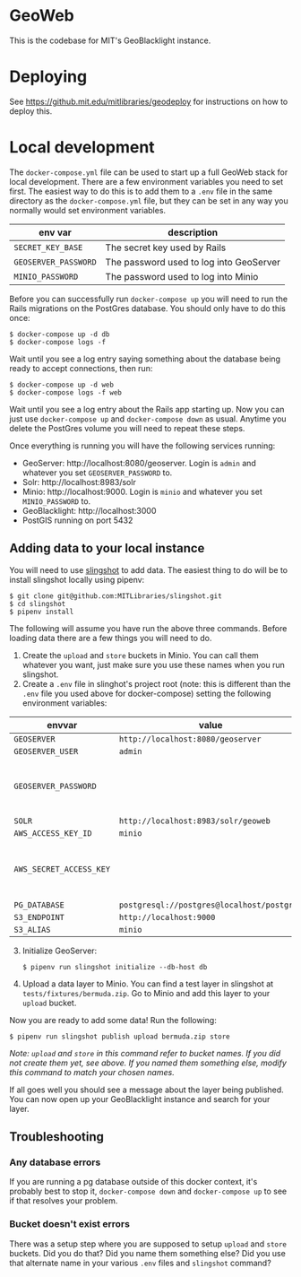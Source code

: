 # GeoWeb

This is the codebase for MIT's GeoBlacklight instance.

# Deploying

See https://github.mit.edu/mitlibraries/geodeploy for instructions on how to deploy this.

# Local development

The `docker-compose.yml` file can be used to start up a full GeoWeb stack for local development. There are a few environment variables you need to set first. The easiest way to do this is to add them to a `.env` file in the same directory as the `docker-compose.yml` file, but they can be set in any way you normally would set environment variables.

env var | description
--- | ---
`SECRET_KEY_BASE` | The secret key used by Rails
`GEOSERVER_PASSWORD` | The password used to log into GeoServer
`MINIO_PASSWORD` | The password used to log into Minio

Before you can successfully run `docker-compose up` you will need to run the Rails migrations on the PostGres database. You should only have to do this once:

    $ docker-compose up -d db
    $ docker-compose logs -f

Wait until you see a log entry saying something about the database being ready to accept connections, then run:

    $ docker-compose up -d web
    $ docker-compose logs -f web

Wait until you see a log entry about the Rails app starting up. Now you can just use `docker-compose up` and `docker-compose down` as usual. Anytime you delete the PostGres volume you will need to repeat these steps.

Once everything is running you will have the following services running:

* GeoServer: http://localhost:8080/geoserver. Login is `admin` and whatever you set `GEOSERVER_PASSWORD` to.
* Solr: http://localhost:8983/solr
* Minio: http://localhost:9000. Login is `minio` and whatever you set `MINIO_PASSWORD` to.
* GeoBlacklight: http://localhost:3000
* PostGIS running on port 5432

## Adding data to your local instance

You will need to use [slingshot](https://github.com/MITLibraries/slingshot) to add data. The easiest thing to do will be to install slingshot locally using pipenv:

    $ git clone git@github.com:MITLibraries/slingshot.git
    $ cd slingshot
    $ pipenv install

The following will assume you have run the above three commands. Before loading data there are a few things you will need to do.

1. Create the `upload` and `store` buckets in Minio. You can call them whatever you want, just make sure you use these names when you run slingshot.
2. Create a `.env` file in slinghot's project root (note: this is different than the `.env` file you used above for docker-compose) setting the following environment variables:

envvar | value | note
--- | --- | ---
`GEOSERVER` | `http://localhost:8080/geoserver` |
`GEOSERVER_USER` | `admin` |
`GEOSERVER_PASSWORD` | | Use the password you set for `GEOSERVER_PASSWORD` in your compose .env file.
`SOLR` | `http://localhost:8983/solr/geoweb` |
`AWS_ACCESS_KEY_ID` | `minio` |
`AWS_SECRET_ACCESS_KEY` | | Use the password you set for `MINIO_PASSWORD` in your compose .env file.
`PG_DATABASE` | `postgresql://postgres@localhost/postgres` |
`S3_ENDPOINT` | `http://localhost:9000` |
`S3_ALIAS` | `minio` |

3. Initialize GeoServer:

    ```
    $ pipenv run slingshot initialize --db-host db
    ```

4. Upload a data layer to Minio. You can find a test layer in slingshot at `tests/fixtures/bermuda.zip`. Go to Minio and add this layer to your `upload` bucket.

Now you are ready to add some data! Run the following:

    $ pipenv run slingshot publish upload bermuda.zip store

_Note: `upload` and `store` in this command refer to bucket names. If you did not create them yet, see above. If you named them something else, modify this command to match your chosen names._  

If all goes well you should see a message about the layer being published. You can now open up your GeoBlacklight instance and search for your layer.

## Troubleshooting

### Any database errors

If you are running a pg database outside of this docker context, it's probably best to stop it, `docker-compose down` and `docker-compose up` to see if that resolves your problem.

### Bucket doesn't exist errors

There was a setup step where you are supposed to setup `upload` and `store` buckets. Did you do that? Did you name them something else? Did you use that alternate name in your various `.env` files and `slingshot` command?
